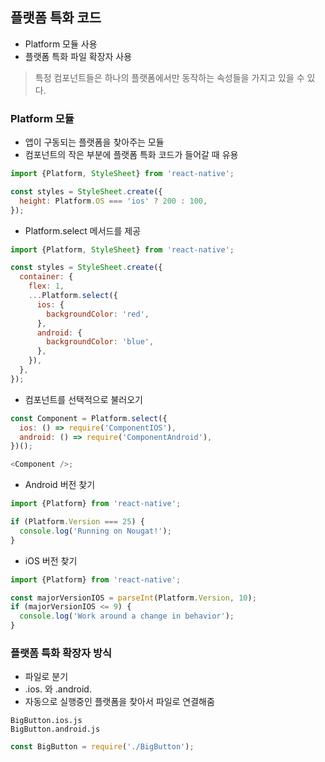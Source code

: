 ## 플랫폼 특화 코드
- Platform 모듈 사용
- 플랫폼 특화 파일 확장자 사용
> 특정 컴포넌트들은 하나의 플랫폼에서만 동작하는 속성들을 가지고 있을 수 있다.
### Platform 모듈
- 앱이 구동되는 플랫폼을 찾아주는 모듈
- 컴포넌트의 작은 부분에 플랫폼 특화 코드가 들어갈 때 유용
```javascript
import {Platform, StyleSheet} from 'react-native';

const styles = StyleSheet.create({
  height: Platform.OS === 'ios' ? 200 : 100,
});
```
- Platform.select 메서드를 제공
```javascript
import {Platform, StyleSheet} from 'react-native';

const styles = StyleSheet.create({
  container: {
    flex: 1,
    ...Platform.select({
      ios: {
        backgroundColor: 'red',
      },
      android: {
        backgroundColor: 'blue',
      },
    }),
  },
});
```
- 컴포넌트를 선택적으로 불러오기
```javascript
const Component = Platform.select({
  ios: () => require('ComponentIOS'),
  android: () => require('ComponentAndroid'),
})();

<Component />;
```
- Android 버전 찾기
```javascript
import {Platform} from 'react-native';

if (Platform.Version === 25) {
  console.log('Running on Nougat!');
}
```
- iOS 버전 찾기
```javascript
import {Platform} from 'react-native';

const majorVersionIOS = parseInt(Platform.Version, 10);
if (majorVersionIOS <= 9) {
  console.log('Work around a change in behavior');
}
```
### 플랫폼 특화 확장자 방식
- 파일로 분기
- .ios. 와 .android.
- 자동으로 실행중인 플랫폼을 찾아서 파일로 연결해줌
```
BigButton.ios.js
BigButton.android.js
```
```javascript
const BigButton = require('./BigButton');
```